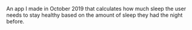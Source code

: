 An app I made in October 2019 that calculates how much sleep the user needs to stay healthy based on the amount of sleep they had the night before.
